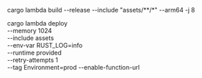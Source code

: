 cargo lambda build --release --include "assets/**/*" --arm64 -j 8

cargo lambda deploy \
    --memory 1024 \
    --include assets \
    --env-var RUST_LOG=info \
    --runtime provided \
    --retry-attempts 1 \
    --tag Environment=prod --enable-function-url